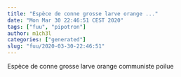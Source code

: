 ```yaml
---
title: "Espèce de conne grosse larve orange ..."
date: "Mon Mar 30 22:46:51 CEST 2020"
tags: ["fuu", "pipotron"]
author: m1ch3l
categories: ["generated"]
slug: "fuu/2020-03-30-22:46:51"
---
```


Espèce de conne grosse larve orange communiste poilue
